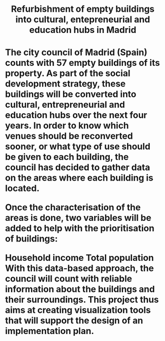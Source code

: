 <h1><center>Refurbishment of empty buildings into cultural, entepreneurial and education hubs in Madrid</center><h1>

The city council of Madrid (Spain) counts with 57 empty buildings of its property. As part of the social development strategy, these buildings will be converted into cultural, entrepreneurial and education hubs over the next four years. In order to know which venues should be reconverted sooner, or what type of use should be given to each building, the council has decided to gather data on the areas where each building is located.

Once the characterisation of the areas is done, two variables will be added to help with the prioritisation of buildings:

Household income
Total population
With this data-based approach, the council will count with reliable information about the buildings and their surroundings. This project thus aims at creating visualization tools that will support the design of an implementation plan.
